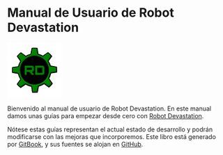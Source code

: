 # Manual de Usuario de Robot Devastation

![Robot Devastation Logo](../assets/125px-Rd.png)

Bienvenido al manual de usuario de Robot Devastation. En este manual damos unas guías para empezar desde cero con [Robot Devastation](http://asrob.uc3m.es/index.php/Robot_Devastation).

Nótese estas guías representan el actual estado de desarrollo y podrán modificarse con las mejoras que incorporemos. Este libro está generado por [GitBook](https://www.gitbook.com/book/asrob-uc3m/robotdevastation-user-manual), y sus fuentes se alojan en [GitHub](https://github.com/asrob-uc3m/robotDevastation-user-manual).

